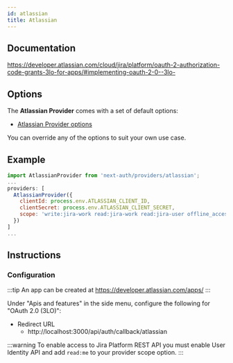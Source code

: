 ```yaml
---
id: atlassian
title: Atlassian
---
```


## Documentation

https://developer.atlassian.com/cloud/jira/platform/oauth-2-authorization-code-grants-3lo-for-apps/#implementing-oauth-2-0--3lo-

## Options

The **Atlassian Provider** comes with a set of default options:

- [Atlassian Provider options](https://github.com/nextauthjs/next-auth/blob/main/src/providers/atlassian.ts)

You can override any of the options to suit your own use case.

## Example

```js
import AtlassianProvider from 'next-auth/providers/atlassian';
...
providers: [
  AtlassianProvider({
    clientId: process.env.ATLASSIAN_CLIENT_ID,
    clientSecret: process.env.ATLASSIAN_CLIENT_SECRET,
    scope: 'write:jira-work read:jira-work read:jira-user offline_access read:me'
  })
]
...
```

## Instructions

### Configuration

:::tip
An app can be created at https://developer.atlassian.com/apps/
:::

Under "Apis and features" in the side menu, configure the following for "OAuth 2.0 (3LO)":

- Redirect URL
  - http://localhost:3000/api/auth/callback/atlassian

:::warning
To enable access to Jira Platform REST API you must enable User Identity API and add `read:me` to your provider scope option.
:::
